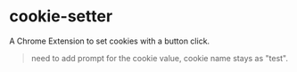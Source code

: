 # cookie-setter
A Chrome Extension to set cookies with a button click.
>need to add prompt for the cookie value, cookie name stays as "test".

